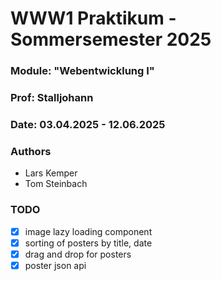 # WWW1 Praktikum - Sommersemester 2025

### Module: "Webentwicklung I"

### Prof: Stalljohann

### Date: 03.04.2025 - 12.06.2025

### Authors

- Lars Kemper
- Tom Steinbach

### TODO

- [x] image lazy loading component
- [x] sorting of posters by title, date
- [x] drag and drop for posters
- [x] poster json api
